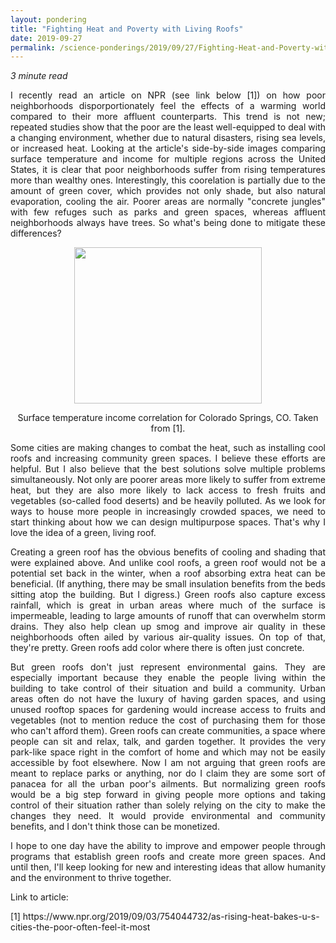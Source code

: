 ```yaml
---
layout: pondering
title: "Fighting Heat and Poverty with Living Roofs"
date: 2019-09-27
permalink: /science-ponderings/2019/09/27/Fighting-Heat-and-Poverty-with-Living-Roofs
---
```


<em>3 minute read</em>

<p align="justify">I recently read an article on NPR (see link below [1]) on how poor neighborhoods disporportionately feel the effects of 
a warming world compared to their more affluent
counterparts. This trend is not new; repeated studies show that the poor are the least well-equipped to deal with a changing environment,
whether due to natural disasters, rising sea levels, or increased heat. Looking at the article's side-by-side images comparing surface 
temperature and income for multiple regions across the United States, it is clear that poor neighborhoods suffer from rising temperatures more 
than wealthy ones. Interestingly, this coorelation is partially due to the amount of green cover, which provides not only shade, but also 
natural evaporation, cooling the air. Poorer areas are normally "concrete jungles" with few refuges such as parks and green spaces,
whereas affluent neighborhoods always have trees. So what's being done to mitigate these differences?</p>

<figure><center><img src="https://rebeccapwong.github.io/images/heat_income_correlation.png" style="width: 300px; height: 250px"/></center></figure>
<figcaption><center>Surface temperature income correlation for Colorado Springs, CO. Taken from [1].</center></figcaption>


<p align="justify">Some cities are making changes to combat the heat, such as installing cool roofs and increasing community green spaces.
I believe these efforts are helpful. But I also believe that the best solutions solve multiple problems simultaneously. Not only are poorer
areas more likely to suffer from extreme heat, but they are also more likely to lack access to fresh fruits and vegetables (so-called food
deserts) and be heavily polluted. As we look for ways to house more people in increasingly crowded spaces, we need to start thinking
about how we can design multipurpose spaces. That's why I love the idea of a green, living roof.</p>

<p align="justify">Creating a green roof has the obvious benefits of cooling and shading that were explained above. And unlike cool roofs,
a green roof would not be a potential set back in the winter, when a roof absorbing extra heat can be beneficial. 
(If anything, there may be small insulation benefits
from the beds sitting atop the building. But I digress.) Green roofs also capture excess rainfall, which is great in urban areas where
much of the surface is impermeable, leading to large amounts of runoff that can overwhelm storm drains. They also help clean up smog
and improve air quality in these neighborhoods often ailed by various air-quality issues. On top of that, they're pretty. Green roofs add color
where there is often just concrete.</p>

<p align="justify">But green roofs don't just represent environmental gains. They are especially important because they enable the people living within the 
building to take control of their situation and build a community. Urban areas often do not have the luxury of having garden spaces,
and using unused rooftop spaces for gardening would increase access to fruits and vegetables (not to mention reduce the cost of purchasing
them for those who can't afford them). Green roofs can create communities, a space where people can sit and relax, talk, and garden together. 
It provides the very park-like space right in the comfort of home and which may not be easily accessible by foot elsewhere.
Now I am not arguing that green roofs are meant to replace parks or anything, nor do I claim they are some sort of panacea for all the 
urban poor's ailments. But normalizing green roofs would be a big step forward in giving people more options and taking control
of their situation rather than solely relying on the 
city to make the changes they need. It would provide environmental and community benefits, and I don't think those can be monetized.</p>

<p align="justify">I hope to one day have the ability to improve and empower people through programs that establish green roofs and 
create more green spaces. And until then, I'll keep looking for new and interesting ideas that allow humanity and the environment
to thrive together.</p>

<p>Link to article:</p>
<p>[1] https://www.npr.org/2019/09/03/754044732/as-rising-heat-bakes-u-s-cities-the-poor-often-feel-it-most</p>
